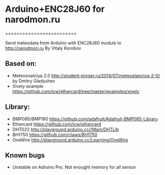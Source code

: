# Arduino+ENC28J60 for narodmon.ru
=========================

Send meteodata from Arduino with ENC28J60 module to http://narodmon.ru
By Vitaly Korobov

## Based on:

* Meteosnatciya 2.0 http://student-proger.ru/2014/07/meteostanciya-2-0/ by Dmitry Gladyshev
* Xively example https://github.com/jcw/ethercard/tree/master/examples/xively

## Library:
* BMP085/BMP180 https://github.com/adafruit/Adafruit-BMP085-Library
* Ethercard https://github.com/jcw/ethercard
* DHT022 http://playground.arduino.cc//Main/DHTLib
* BH1750 https://github.com/claws/BH1750
* OneWire http://playground.arduino.cc/Learning/OneWire

## Known bugs
* Unstable on Adruino Pro. Not enought memory for all sensor 
